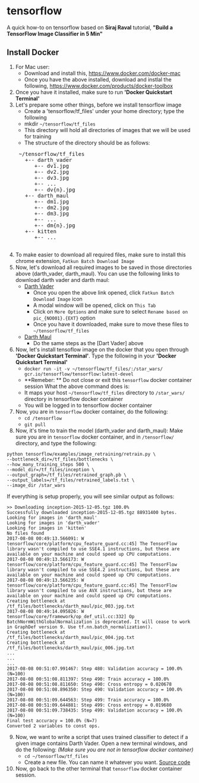 # tensorflow

A quick how-to on tensorflow based on **Siraj Raval** tutorial, **"Build a TensorFlow Image Classifier in 5 Min"**

## Install Docker
1. For Mac user:
    * Download and install this, https://www.docker.com/docker-mac
    * Once you have the above installed, download and instlal the following, https://www.docker.com/products/docker-toolbox
2. Once you have it installed, make sure to run **'Docker Quickstart Terminal'**
3. Let's prepare some other things, before we install tensorflow image
    * Create a 'tensorflow/tf_files' under your home directory; type the following
    * mkdir `~/tensorflow/tf_files`
    * This directory will hold all directories of images that we will be used for training
    * The structure of the directory should be as follows:
    <pre>
    ~/tensorflow/tf_files
      +-- darth_vader
         +-- dv1.jpg
         +-- dv2.jpg
         +-- dv3.jpg
         +-- ...
         +-- dv{n}.jpg
      +-- darth_maul
         +-- dm1.jpg
         +-- dm2.jpg
         +-- dm3.jpg
         +-- ...
         +-- dm{n}.jpg
      +-- kitten
         +-- ...
     </pre>
4. To make easier to download all required files, make sure to install this chrome extension, `Fatkun Batch Download Image`
5. Now, let's download all required images to be saved in those directories above (darth_vader, darth_maul). You can use the following links to download darth vader and darth maul:
    * [Darth Vader](https://www.google.com/search?q=darth+vader&source=lnms&tbm=isch&sa=X&ved=0ahUKEwi9g8GVqcbVAhUK8GMKHUc9DlwQ_AUICigB&biw=1276&bih=703)
        * Once you open the above link opened, click `Fatkun Batch Download Image` icon
        * A modal window will be opened, click on `This Tab`
        * Click on `More Options` and make sure to select `Rename based on pic_{NO001}.{EXT}` option
        * Once you have it downloaded, make sure to move these files to `~/tensorflow/tf_files`
    * [Darth Maul](https://www.google.com/search?biw=1276&bih=703&tbm=isch&sa=1&q=darth+maul&oq=darth+maul&gs_l=psy-ab.3..0l4.159357.159830.0.160359.4.4.0.0.0.0.166.351.2j1.3.0....0...1.1.64.psy-ab..1.3.351.816QVobFZ9w)
        * Do the same steps as the [Dart Vader] above
6. Now, let's install tensoflow image on the docker that you open through **'Docker Quickstart Terminal'**. Type the following in your **'Docker Quickstart Terminal'**
    * `docker run -it -v ~/tensorflow/tf_files/:/star_wars/ gcr.io/tensorflow/tensorflow:latest-devel`
    * **Remeber: ** Do not close or exit this `tensorflow` docker container session
What the above command does is:
    * It maps your host `~/tensorflow/tf_files` directory to `/star_wars/` directory in tensorflow docker container
    * You will be logged in to tensorflow docker container
7. Now, you are in `tensorflow` docker container, do the following:
    * `cd /tensorflow`
    * `git pull`
8. Now, it's time to train the model (darth_vader and darth_maul):
Make sure you are in `tensorflow` docker container, and in `/tensorflow/` directory, and type the following:
```
python tensorflow/examples/image_retraining/retrain.py \
--bottleneck_dir=/tf_files/bottlenecks \
--how_many_training_steps 500 \
--model_dir=/tf_files/inception \
--output_graph=/tf_files/retrained_graph.pb \
--output_labels=/tf_files/retrained_labels.txt \
--image_dir /star_wars
```
If everything is setup properly, you will see similar output as follows:
```
>> Downloading inception-2015-12-05.tgz 100.0%
Successfully downloaded inception-2015-12-05.tgz 88931400 bytes.
Looking for images in 'darth_maul'
Looking for images in 'darth_vader'
Looking for images in 'kitten'
No files found
2017-08-08 00:49:13.566091: W tensorflow/core/platform/cpu_feature_guard.cc:45] The TensorFlow library wasn't compiled to use SSE4.1 instructions, but these are available on your machine and could speed up CPU computations.
2017-08-08 00:49:13.566173: W tensorflow/core/platform/cpu_feature_guard.cc:45] The TensorFlow library wasn't compiled to use SSE4.2 instructions, but these are available on your machine and could speed up CPU computations.
2017-08-08 00:49:13.566235: W tensorflow/core/platform/cpu_feature_guard.cc:45] The TensorFlow library wasn't compiled to use AVX instructions, but these are available on your machine and could speed up CPU computations.
Creating bottleneck at /tf_files/bottlenecks/darth_maul/pic_003.jpg.txt
2017-08-08 00:49:14.095826: W tensorflow/core/framework/op_def_util.cc:332] Op BatchNormWithGlobalNormalization is deprecated. It will cease to work in GraphDef version 9. Use tf.nn.batch_normalization().
Creating bottleneck at /tf_files/bottlenecks/darth_maul/pic_004.jpg.txt
Creating bottleneck at /tf_files/bottlenecks/darth_maul/pic_006.jpg.txt
...
...
...
2017-08-08 00:51:07.991467: Step 480: Validation accuracy = 100.0% (N=100)
2017-08-08 00:51:08.811397: Step 490: Train accuracy = 100.0%
2017-08-08 00:51:08.811650: Step 490: Cross entropy = 0.020678
2017-08-08 00:51:08.896350: Step 490: Validation accuracy = 100.0% (N=100)
2017-08-08 00:51:09.644563: Step 499: Train accuracy = 100.0%
2017-08-08 00:51:09.644881: Step 499: Cross entropy = 0.019680
2017-08-08 00:51:09.738435: Step 499: Validation accuracy = 100.0% (N=100)
Final test accuracy = 100.0% (N=7)
Converted 2 variables to const ops.
```
9. Now, we want to write a script that uses trained classifier to detect if a given image contains Darth Vader. Open a new terminal windows, and do the following: *(Make sure you are not in tensorflow docker container)*
    * `cd ~/tensorflow/tf_files`
    * Create a new file. You can name it whatever you want. [Source code](./tf_classify.py)
10. Now, go back to the other terminal that `tensorflow` docker container session.
